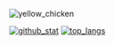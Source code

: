 ![yellow_chicken](https://user-images.githubusercontent.com/16266909/93783032-d5f54300-fc5d-11ea-8b81-1bdb2c06ed9f.jpg)

[![github_stat](https://github-readme-stats-whc2001.vercel.app/api?username=whc2001&show_icons=true&include_all_commits=true&theme=highcontrast)](https://github.com/anuraghazra/github-readme-stats)
[![top_langs](https://github-readme-stats-whc2001.vercel.app/api/top-langs?username=whc2001&show_icons=true&include_all_commits=true&theme=highcontrast)](https://github.com/anuraghazra/github-readme-stats)
